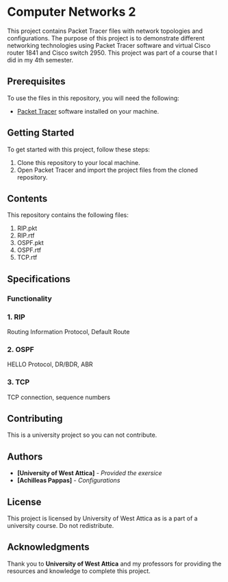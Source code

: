 # Computer Networks 2
This project contains Packet Tracer files with network topologies and configurations. 
The purpose of this project is to demonstrate different networking technologies using Packet Tracer software and virtual Cisco router 1841 and Cisco switch 2950. 
This project was part of a course that I did in my 4th semester.

## Prerequisites

To use the files in this repository, you will need the following:

- [Packet Tracer](https://www.netacad.com/courses/packet-tracer) software installed on your machine. 

## Getting Started
To get started with this project, follow these steps:
1. Clone this repository to your local machine.
2. Open Packet Tracer and import the project files from the cloned repository.

## Contents
This repository contains the following files:
1. RIP.pkt
2. RIP.rtf
3. OSPF.pkt
4. OSPF.rtf
5. TCP.rtf

## Specifications

### Functionality 

### 1. RIP
Routing Information Protocol, Default Route

### 2. OSPF
HELLO Protocol, DR/BDR, ABR

### 3. TCP
TCP connection, sequence numbers

## Contributing

This is a university project so you can not contribute.

## Authors

* **[University of West Attica]** - *Provided the exersice*
* **[Achilleas Pappas]** - *Configurations*

## License

This project is licensed by University of West Attica as is a part of a university course. Do not redistribute.

## Acknowledgments

Thank you to **University of West Attica** and my professors for providing the resources and knowledge to complete this project.
